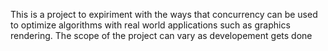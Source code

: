 This is a project to expiriment with the ways that concurrency can be used to optimize algorithms with real world applications such as graphics rendering.
The scope of the project can vary as developement gets done
